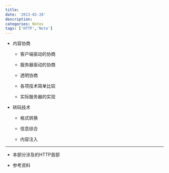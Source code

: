 ```yaml
---
title:
date: '2013-02-28'
description:
categories: Notes
tags: ['HTTP','Note']
---
```



* 内容协商

    * 客户端驱动的协商

    * 服务器驱动的协商

    * 透明协商

    * 各项技术简单比较

    * 实际服务器的实现

* 转码技术

    * 格式转换

    * 信息综合

    * 内容注入

***

* 本部分涉及的HTTP首部

* 参考资料


